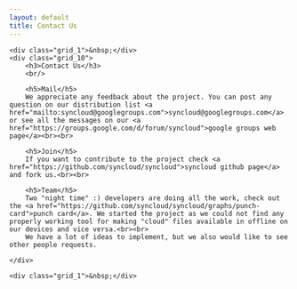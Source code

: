 ```yaml
---
layout: default
title: Contact Us
---
```


<div class="container_12">

    <div class="grid_1">&nbsp;</div>
    <div class="grid_10">
        <h3>Contact Us</h3>
        <br/>

        <h5>Mail</h5>
        We appreciate any feedback about the project. You can post any question on our distribution list <a href="mailto:syncloud@googlegroups.com">syncloud@googlegroups.com</a> or see all the messages on our <a href="https://groups.google.com/d/forum/syncloud">google groups web page</a><br><br>

        <h5>Join</h5>
        If you want to contribute to the project check <a href="https://github.com/syncloud/syncloud">syncloud github page</a> and fork us.<br><br>

        <h5>Team</h5>
        Two "night time" :) developers are doing all the work, check out the <a href="https://github.com/syncloud/syncloud/graphs/punch-card">punch card</a>. We started the project as we could not find any properly working tool for making "cloud" files available in offline on our devices and vice versa.<br><br>
        We have a lot of ideas to implement, but we also would like to see other people requests.

    </div>

    <div class="grid_1">&nbsp;</div>

</div>